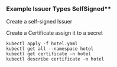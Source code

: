
### Example Issuer Types SelfSigned**

Create a self-signed Issuer

Create a Certificate assign it to a secret

```
kubectl apply -f hotel.yaml
kubectl get all --namespace hotel
kubectl get certificate -n hotel
kubectl describe certificate -n hotel
```